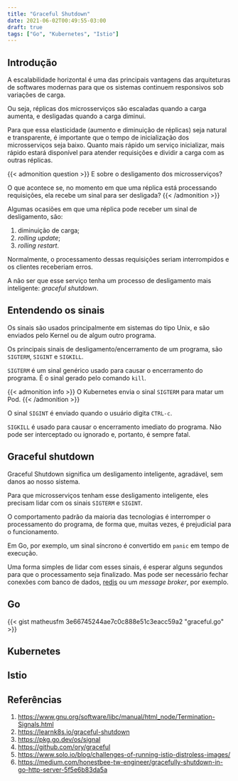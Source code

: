 ```yaml
---
title: "Graceful Shutdown"
date: 2021-06-02T00:49:55-03:00
draft: true
tags: ["Go", "Kubernetes", "Istio"]
---
```


## Introdução

A escalabilidade horizontal é uma das principais vantagens das arquiteturas de softwares modernas 
para que os sistemas continuem responsivos sob variações de carga. 

Ou seja, réplicas dos microsserviços são escaladas quando a carga aumenta, e desligadas quando a carga diminui.

Para que essa elasticidade (aumento e diminuição de réplicas) seja natural e transparente, 
é importante que o tempo de inicialização dos microsserviços seja baixo.
Quanto mais rápido um serviço inicializar, 
mais rápido estará disponível para atender requisições 
e dividir a carga com as outras réplicas.

{{< admonition question >}}
E sobre o desligamento dos microsserviços?

O que acontece se, no momento em que uma réplica está processando requisições,
ela recebe um sinal para ser desligada?
{{< /admonition >}}

Algumas ocasiões em que uma réplica pode receber um sinal de desligamento, são:
1. diminuição de carga;
2. _rolling update_;
3. _rolling restart_.

Normalmente, o processamento dessas requisições seriam interrompidos e os clientes receberiam erros.

A não ser que esse serviço tenha um processo de desligamento mais inteligente: _graceful shutdown_.

## Entendendo os sinais

Os sinais são usados principalmente em sistemas do tipo Unix, e são enviados pelo Kernel ou de algum outro programa.

Os principais sinais de desligamento/encerramento de um programa, são `SIGTERM`, `SIGINT` e `SIGKILL`.

`SIGTERM` é um sinal genérico usado para causar o encerramento do programa. É o sinal gerado pelo comando `kill`.

{{< admonition info >}}
O Kubernetes envia o sinal `SIGTERM` para matar um Pod.
{{< /admonition >}}

O sinal `SIGINT` é enviado quando o usuário digita `CTRL-c`.

`SIGKILL` é usado para causar o encerramento imediato do programa. 
Não pode ser interceptado ou ignorado e, portanto, é sempre fatal.

## Graceful shutdown

Graceful Shutdown significa um desligamento inteligente, agradável, sem danos ao nosso sistema.

Para que microsserviços tenham esse desligamento inteligente, eles precisam lidar com os sinais `SIGTERM` e `SIGINT`.

O comportamento padrão da maioria das tecnologias é interromper o processamento do programa, 
de forma que, muitas vezes, é prejudicial para o funcionamento.

Em Go, por exemplo, um sinal síncrono é convertido em `panic` em tempo de execução.

Uma forma simples de lidar com esses sinais, é esperar alguns segundos para que o processamento seja finalizado. 
Mas pode ser necessário fechar conexões com banco de dados, [redis](https://redis.io/) ou um _message broker_, por exemplo.

## Go

{{< gist matheusfm 3e66745244ae7c0c888e51c3eacc59a2 "graceful.go" >}}

## Kubernetes

## Istio

## Referências

1. https://www.gnu.org/software/libc/manual/html_node/Termination-Signals.html
2. https://learnk8s.io/graceful-shutdown
3. https://pkg.go.dev/os/signal
4. https://github.com/ory/graceful
5. https://www.solo.io/blog/challenges-of-running-istio-distroless-images/
6. https://medium.com/honestbee-tw-engineer/gracefully-shutdown-in-go-http-server-5f5e6b83da5a